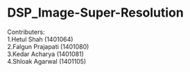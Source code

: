 # DSP_Image-Super-Resolution

Contributers:<br/>
1.Hetul Shah (1401064)<br/>
2.Falgun Prajapati (1401080)<br/>
3.Kedar Acharya (1401081)<br/>
4.Shloak Agarwal (1401105)
